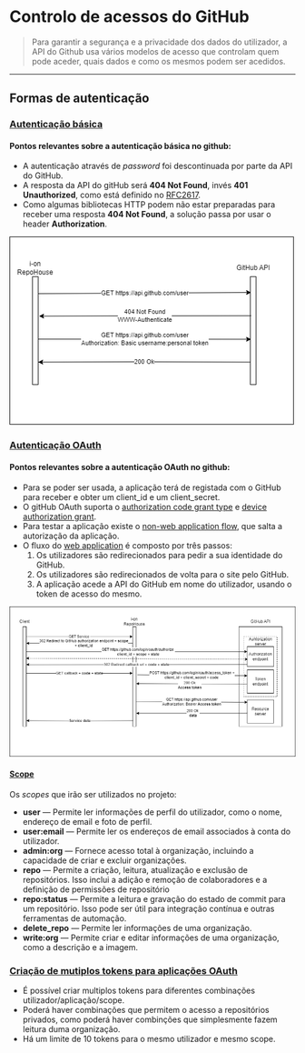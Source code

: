 # Controlo de acessos do GitHub

> Para garantir a segurança e a privacidade dos dados do utilizador, a API do Github usa vários modelos de acesso que controlam quem pode aceder, quais dados e como os mesmos podem ser acedidos.

---

## Formas de autenticação

### [Autenticação básica](https://docs.github.com/en/rest/overview/other-authentication-methods?apiVersion=2022-11-28#basic-authentication)

#### Pontos relevantes sobre a autenticação básica no github:

- A autenticação através de _password_ foi descontinuada por parte da API do GitHub.
- A resposta da API do gitHub será **404 Not Found**, invés **401 Unauthorized**, como está definido no [RFC2617](https://www.ietf.org/rfc/rfc2617.txt).
- Como algumas bibliotecas HTTP podem não estar preparadas para receber uma resposta **404 Not Found**, a solução passa por usar o header **Authorization**.

![GitHub Basic Authentication Example](./img/github-basic-auth-scheme.png)

### [Autenticação OAuth](https://docs.github.com/en/rest/overview/other-authentication-methods?apiVersion=2022-11-28#basic-authentication)

#### Pontos relevantes sobre a autenticação OAuth no github:

- Para se poder ser usada, a aplicação terá de registada com o GitHub para receber e obter um client_id e um client_secret.
- O gitHub OAuth suporta o [authorization code grant type](https://tools.ietf.org/html/rfc6749#section-4.1) e [device authorization grant](https://www.rfc-editor.org/rfc/rfc8628).
- Para testar a aplicação existe o [non-web application flow](https://docs.github.com/en/apps/oauth-apps/building-oauth-apps/authorizing-oauth-apps#non-web-application-flow), que salta a autorização da aplicação.
- O fluxo do [web application](https://docs.github.com/en/apps/oauth-apps/building-oauth-apps/authorizing-oauth-apps#web-application-flow) é composto por três passos:
  1. Os utilizadores são redirecionados para pedir a sua identidade do GitHub.
  2. Os utilizadores são redirecionados de volta para o site pelo GitHub.
  3. A aplicação acede a API do GitHub em nome do utilizador, usando o token de acesso do mesmo.

![GitHub Flow Example](./img/github-oauth-scheme.png)

#### [Scope](https://docs.github.com/en/apps/oauth-apps/building-oauth-apps/scopes-for-oauth-apps)

Os _scopes_ que irão ser utilizados no projeto:

- **user** — Permite ler informações de perfil do utilizador, como o nome, endereço de email e foto de perfil.
- **user:email** — Permite ler os endereços de email associados à conta do utilizador.
- **admin:org** — Fornece acesso total à organização, incluindo a capacidade de criar e excluir organizações.
- **repo** — Permite a criação, leitura, atualização e exclusão de repositórios. Isso inclui a adição e remoção de colaboradores e a definição de permissões de repositório
- **repo:status** — Permite a leitura e gravação do estado de commit para um repositório. Isso pode ser útil para integração contínua e outras ferramentas de automação.
- **delete_repo** — Permite ler informações de uma organização.
- **write:org** — Permite criar e editar informações de uma organização, como a descrição e a imagem.

### [Criação de mutiplos tokens para aplicações OAuth](https://docs.github.com/en/apps/oauth-apps/building-oauth-apps/authorizing-oauth-apps#creating-multiple-tokens-for-oauth-apps)

- É possível criar multiplos tokens para diferentes combinações utilizador/aplicação/scope.
- Poderá haver combinações que permitem o acesso a repositórios privados, como poderá haver combinções que simplesmente fazem leitura duma organização.
- Há um limite de 10 tokens para o mesmo utilizador e mesmo scope.
